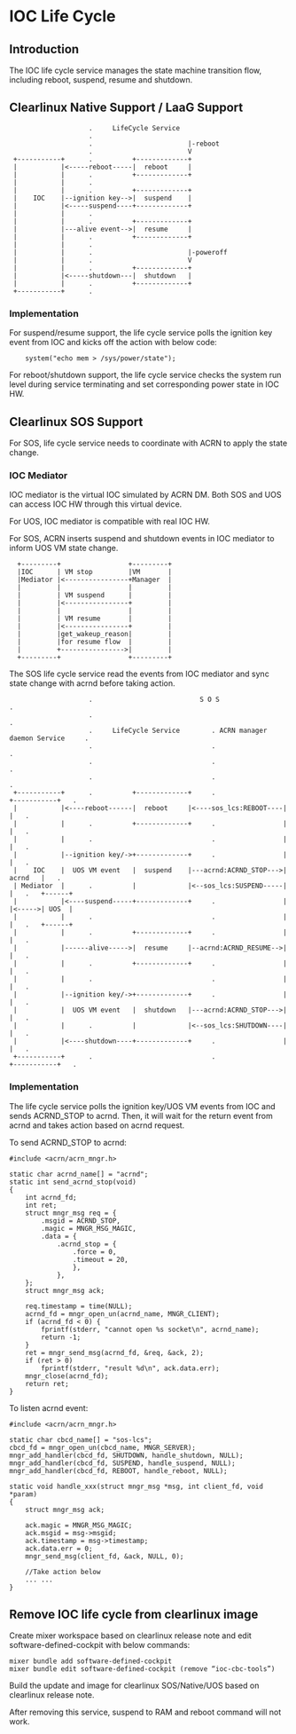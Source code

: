 # IOC Life Cycle

## Introduction
The IOC life cycle service manages the state machine transition flow, including reboot, suspend, resume and shutdown.

## Clearlinux Native Support / LaaG Support
```
                    .     LifeCycle Service
                    .
                    .                        |-reboot
                    .                        V
 +-----------+      .          +-------------+
 |           |<-----reboot-----|  reboot     |
 |           |      .          +-------------+
 |           |      .   
 |           |      .          +-------------+  
 |    IOC    |--ignition key-->|  suspend    |
 |           |<-----suspend----+-------------+
 |           |      .   
 |           |      .          +-------------+
 |           |---alive event-->|  resume     |
 |           |      .          +-------------+
 |           |      .                       
 |           |      .                        |-poweroff
 |           |      .                        V
 |           |      .          +-------------+
 |           |<-----shutdown---|  shutdown   |
 |           |      .          +-------------+
 +-----------+      .
```
### Implementation
For suspend/resume support, the life cycle service polls the ignition key event from IOC and kicks off the action with below code:
```
	system("echo mem > /sys/power/state");
```
For reboot/shutdown support, the life cycle service checks the system run level during service terminating and set corresponding power state in IOC HW.

## Clearlinux SOS Support
For SOS, life cycle service needs to coordinate with ACRN to apply the state change.
### IOC Mediator
IOC mediator is the virtual IOC simulated by ACRN DM. Both SOS and UOS can access IOC HW
through this virtual device.

For UOS, IOC mediator is compatible with real IOC HW.

For SOS, ACRN inserts suspend and shutdown events in IOC mediator to inform UOS VM state change.
```
  +---------+                 +---------+
  |IOC      | VM stop         |VM       |
  |Mediator |<----------------+Manager  |
  |         |                 |         |
  |         | VM suspend      |         |
  |         |<----------------+         |
  |         |                 |         |
  |         | VM resume       |         |
  |         |<----------------+         |
  |         |get_wakeup_reason|         |
  |         |for resume flow  |         |
  |         +---------------->|         |
  +---------+                 +---------+
```

The SOS life cycle service read the events from IOC mediator and sync state change with acrnd before taking action.
```
                    .                           S O S                                .
                    .                                                                .
                    .     LifeCycle Service        . ACRN manager daemon Service     .
                    .                              .                                 .
                    .                              .                                 .
                    .                              .                                 .
 +-----------+      .          +-------------+     .                 +-----------+   .
 |           |<----reboot------|  reboot     |<----sos_lcs:REBOOT----|           |   .
 |           |      .          +-------------+     .                 |           |   .
 |           |      .                              .                 |           |   .
 |           |--ignition key/->+-------------+     .                 |           |   .
 |    IOC    |  UOS VM event   |  suspend    |---acrnd:ACRND_STOP--->|   acrnd   |   .
 | Mediator  |      .          |             |<--sos_lcs:SUSPEND-----|           |   .   +------+
 |           |<----suspend-----+-------------+     .                 |           |<----->| UOS  |
 |           |      .                              .                 |           |   .   +------+
 |           |      .          +-------------+     .                 |           |   .
 |           |------alive----->|  resume     |--acrnd:ACRND_RESUME-->|           |   .
 |           |      .          +-------------+     .                 |           |   .
 |           |      .                              .                 |           |   .
 |           |--ignition key/->+-------------+     .                 |           |   .
 |           |  UOS VM event   |  shutdown   |---acrnd:ACRND_STOP--->|           |   .
 |           |      .          |             |<--sos_lcs:SHUTDOWN----|           |   .
 |           |<----shutdown----+-------------+     .                 |           |   .
 +-----------+      .                              .                 +-----------+   .
```
### Implementation
The life cycle service polls the ignition key/UOS VM events from IOC and sends ACRND_STOP to acrnd. Then, it will wait for the return event from acrnd and takes action based on acrnd request.

To send ACRND_STOP to acrnd:
```
#include <acrn/acrn_mngr.h>

static char acrnd_name[] = "acrnd";
static int send_acrnd_stop(void)
{
	int acrnd_fd;
	int ret;
	struct mngr_msg req = {
		.msgid = ACRND_STOP,
		.magic = MNGR_MSG_MAGIC,
		.data = {
			.acrnd_stop = {
				.force = 0,
				.timeout = 20,
				},
			},
	};
	struct mngr_msg ack;

	req.timestamp = time(NULL);
	acrnd_fd = mngr_open_un(acrnd_name, MNGR_CLIENT);
	if (acrnd_fd < 0) {
		fprintf(stderr, "cannot open %s socket\n", acrnd_name);
		return -1;
	}
	ret = mngr_send_msg(acrnd_fd, &req, &ack, 2);
	if (ret > 0)
		fprintf(stderr, "result %d\n", ack.data.err);
	mngr_close(acrnd_fd);
	return ret;
}
```

To listen acrnd event:
```
#include <acrn/acrn_mngr.h>

static char cbcd_name[] = "sos-lcs";
cbcd_fd = mngr_open_un(cbcd_name, MNGR_SERVER);
mngr_add_handler(cbcd_fd, SHUTDOWN, handle_shutdown, NULL);
mngr_add_handler(cbcd_fd, SUSPEND, handle_suspend, NULL);
mngr_add_handler(cbcd_fd, REBOOT, handle_reboot, NULL);

static void handle_xxx(struct mngr_msg *msg, int client_fd, void *param)
{
	struct mngr_msg ack;

	ack.magic = MNGR_MSG_MAGIC;
	ack.msgid = msg->msgid;
	ack.timestamp = msg->timestamp;
	ack.data.err = 0;
	mngr_send_msg(client_fd, &ack, NULL, 0);

	//Take action below
	... ...
}
```
## Remove IOC life cycle from clearlinux image
Create mixer workspace based on clearlinux release note and edit software-defined-cockpit with below commands:
```
mixer bundle add software-defined-cockpit
mixer bundle edit software-defined-cockpit (remove “ioc-cbc-tools”)
```
Build the update and image for clearlinux SOS/Native/UOS based on clearlinux release note.

After removing this service, suspend to RAM and reboot command will not work.
